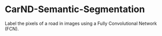 # CarND-Semantic-Segmentation
Label the pixels of a road in images using a Fully Convolutional Network (FCN).
